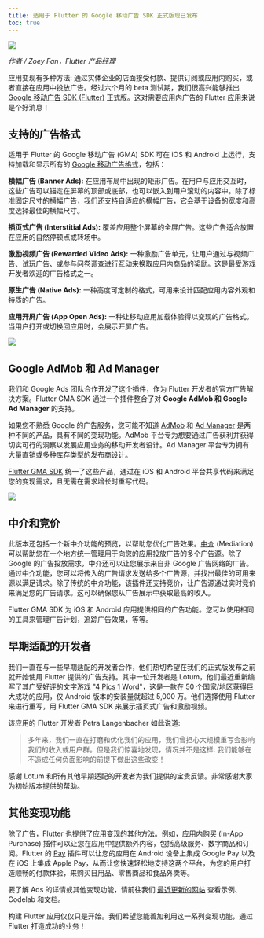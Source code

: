 ```yaml
---
title: 适用于 Flutter 的 Google 移动广告 SDK 正式版现已发布
toc: true
---
```


![](https://devrel.andfun.cn/devrel/posts/2021/12/yWS0zM.png)

*作者 / Zoey Fan，Flutter 产品经理*

应用变现有多种方法: 通过实体企业的店面接受付款、提供订阅或应用内购买，或者直接在应用中投放广告。经过六个月的 beta 测试期，我们很高兴能够推出 [Google 移动广告 SDK (Flutter)](https://pub.flutter-io.cn/packages/google_mobile_ads) 正式版。这对需要应用内广告的 Flutter 应用来说是个好消息！

## **支持的广告格式**

适用于 Flutter 的 Google 移动广告 (GMA) SDK 可在 iOS 和 Android 上运行，支持加载和显示所有的 [Google 移动广告格式](https://developers.google.cn/admob/flutter/quick-start)，包括：

**横幅广告 (Banner Ads):** 在应用布局中出现的矩形广告。在用户与应用交互时，这些广告可以锚定在屏幕的顶部或底部，也可以嵌入到用户滚动的内容中。除了标准固定尺寸的横幅广告，我们还支持自适应的横幅广告，它会基于设备的宽度和高度选择最佳的横幅尺寸。

**插页式广告 (Interstitial Ads):** 覆盖应用整个屏幕的全屏广告。这些广告适合放置在应用的自然停顿点或转场中。

**激励视频广告 (Rewarded Video Ads):** 一种激励广告单元，让用户通过与视频广告、试玩广告、或参与问卷调查进行互动来换取应用内商品的奖励。这是最受游戏开发者欢迎的广告格式之一。

**原生广告 (Native Ads):** 一种高度可定制的格式，可用来设计匹配应用内容外观和特质的广告。

**应用开屏广告 (App Open Ads):** 一种让移动应用加载体验得以变现的广告格式。当用户打开或切换回应用时，会展示开屏广告。

![](https://devrel.andfun.cn/devrel/posts/2021/12/6UpIut.png)

## **Google AdMob 和 Ad Manager**

我们和 Google Ads 团队合作开发了这个插件，作为 Flutter 开发者的官方广告解决方案。Flutter GMA SDK 通过一个插件整合了对 **Google AdMob 和 Google Ad Manager** 的支持。

如果您不熟悉 Google 的广告服务，您可能不知道 [AdMob](https://admob.google.cn/intl/zh-CN_cn/home/) 和 [Ad Manager](https://admanager.google.com/intl/zh-CN_cn/home/) 是两种不同的产品，具有不同的变现功能。AdMob 平台专为想要通过广告获利并获得切实可行的洞察以发展应用业务的移动开发者设计。Ad Manager 平台专为拥有大量直销或多种库存类型的发布商设计。

[Flutter GMA SDK](https://pub.flutter-io.cn/packages/google_mobile_ads) 统一了这些产品，通过在 iOS 和 Android 平台共享代码来满足您的变现需求，且无需在需求增长时重写代码。

![](https://devrel.andfun.cn/devrel/posts/2021/12/VGvTlQ.png)

## **中介和竞价**

此版本还包括一个新中介功能的预览，以帮助您优化广告效果。[中介](https://developers.google.cn/admob/flutter/mediation/get-started) (Mediation) 可以帮助您在一个地方统一管理用于向您的应用投放广告的多个广告源。除了 Google 的广告投放需求，中介还可以让您展示来自非 Google 广告网络的广告。通过中介功能，您可以将传入的广告请求发送给多个广告源，并找出最佳的可用来源以满足请求。除了传统的中介功能，该插件还支持竞价，让广告源通过实时竞价来满足您的广告请求。这可以确保您从广告展示中获取最高的收入。

Flutter GMA SDK 为 iOS 和 Android 应用提供相同的广告功能。您可以使用相同的工具来管理广告计划，追踪广告效果，等等。

## **早期适配的开发者**

我们一直在与一些早期适配的开发者合作，他们热切希望在我们的正式版发布之前就开始使用 Flutter 提供的广告支持。其中一位开发者是 Lotum，他们最近重新编写了其广受好评的文字游戏 "[4 Pics 1 Word](https://play.google.com/store/apps/details?id=de.lotum.whatsinthefoto.us&hl=en_US&gl=US)"，这是一款在 50 个国家/地区获得巨大成功的应用，仅 Android 版本的安装量就超过 5,000 万。他们选择使用 Flutter 来进行重写，用 Flutter GMA SDK 来展示插页式广告和激励视频。

该应用的 Flutter 开发者 Petra Langenbacher 如此说道:

> 多年来，我们一直在打磨和优化我们的应用，我们曾担心大规模重写会影响我们的收入或用户群。但是我们惊喜地发现，情况并不是这样: 我们能够在不造成任何负面影响的前提下做出这些改变！

感谢 Lotum 和所有其他早期适配的开发者为我们提供的宝贵反馈。非常感谢大家为初始版本提供的帮助。

## **其他变现功能**

除了广告，Flutter 也提供了应用变现的其他方法。例如，[应用内购买](https://pub.flutter-io.cn/packages/in_app_purchase) (In-App Purchase) 插件可以让您在应用中提供额外内容，包括高级服务、数字商品和订阅。Flutter 的 [Pay](https://pub.flutter-io.cn/packages/pay) 插件可以让您的应用在 Android 设备上集成 Google Pay 以及在 iOS 上集成 Apple Pay，从而让您快速轻松地支持这两个平台，为您的用户打造顺畅的付款体验，来购买日用品、零售商品和食品外卖等。

要了解 Ads 的详情或其他变现功能，请前往我们 [最近更新的网站](https://flutter.cn/monetization) 查看示例、Codelab 和文档。

构建 Flutter 应用仅仅只是开始。我们希望您能善加利用这一系列变现功能，通过 Flutter 打造成功的业务！
